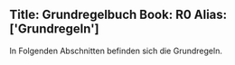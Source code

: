 Title: Grundregelbuch
Book: R0
Alias: ['Grundregeln']
---
In Folgenden Abschnitten befinden sich die Grundregeln.